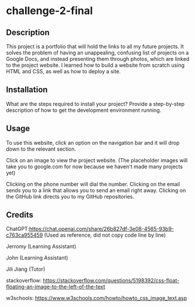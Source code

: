 # challenge-2-final

## Description

This project is a portfolio that will hold the links to all my future projects. It solves the problem of having an unappealing, confusing list of projects on a Google Docs, and instead presenting them through photos, which are linked to the project website. I learned how to build a website from scratch using HTML and CSS, as well as how to deploy a site.

## Installation

What are the steps required to install your project? Provide a step-by-step description of how to get the development environment running.

## Usage

To use this website, click an option on the navigation bar and it will drop down to the relevant section.

Click on an image to view the project website. (The placeholder images will take you to google.com for now because we haven't made many projects yet)

Clicking on the phone number will dial the number. Clicking on the email sends you to a link that allows you to send an email right away. Clicking on the GitHub link directs you to my GitHub repositories.

## Credits

ChatGPT:https://chat.openai.com/share/26b827df-3e08-4565-93b9-c763ca955459 (Used as reference, did not copy code line by line)

Jerromy (Learning Assistant)

John (Learning Assistant)

Jili Jiang (Tutor)

stackoverflow: https://stackoverflow.com/questions/5198392/css-float-floating-an-image-to-the-left-of-the-text

w3schools: https://www.w3schools.com/howto/howto_css_image_text.asp